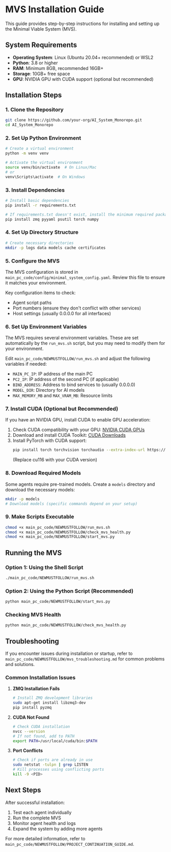 # MVS Installation Guide

This guide provides step-by-step instructions for installing and setting up the Minimal Viable System (MVS).

## System Requirements

- **Operating System**: Linux (Ubuntu 20.04+ recommended) or WSL2
- **Python**: 3.8 or higher
- **RAM**: Minimum 8GB, recommended 16GB+
- **Storage**: 10GB+ free space
- **GPU**: NVIDIA GPU with CUDA support (optional but recommended)

## Installation Steps

### 1. Clone the Repository

```bash
git clone https://github.com/your-org/AI_System_Monorepo.git
cd AI_System_Monorepo
```

### 2. Set Up Python Environment

```bash
# Create a virtual environment
python -m venv venv

# Activate the virtual environment
source venv/bin/activate  # On Linux/Mac
# or
venv\Scripts\activate  # On Windows
```

### 3. Install Dependencies

```bash
# Install basic dependencies
pip install -r requirements.txt

# If requirements.txt doesn't exist, install the minimum required packages
pip install zmq pyyaml psutil torch numpy
```

### 4. Set Up Directory Structure

```bash
# Create necessary directories
mkdir -p logs data models cache certificates
```

### 5. Configure the MVS

The MVS configuration is stored in `main_pc_code/config/minimal_system_config.yaml`. Review this file to ensure it matches your environment.

Key configuration items to check:
- Agent script paths
- Port numbers (ensure they don't conflict with other services)
- Host settings (usually 0.0.0.0 for all interfaces)

### 6. Set Up Environment Variables

The MVS requires several environment variables. These are set automatically by the `run_mvs.sh` script, but you may need to modify them for your environment.

Edit `main_pc_code/NEWMUSTFOLLOW/run_mvs.sh` and adjust the following variables if needed:
- `MAIN_PC_IP`: IP address of the main PC
- `PC2_IP`: IP address of the second PC (if applicable)
- `BIND_ADDRESS`: Address to bind services to (usually 0.0.0.0)
- `MODEL_DIR`: Directory for AI models
- `MAX_MEMORY_MB` and `MAX_VRAM_MB`: Resource limits

### 7. Install CUDA (Optional but Recommended)

If you have an NVIDIA GPU, install CUDA to enable GPU acceleration:

1. Check CUDA compatibility with your GPU: [NVIDIA CUDA GPUs](https://developer.nvidia.com/cuda-gpus)
2. Download and install CUDA Toolkit: [CUDA Downloads](https://developer.nvidia.com/cuda-downloads)
3. Install PyTorch with CUDA support:
   ```bash
   pip install torch torchvision torchaudio --extra-index-url https://download.pytorch.org/whl/cu116
   ```
   (Replace cu116 with your CUDA version)

### 8. Download Required Models

Some agents require pre-trained models. Create a `models` directory and download the necessary models:

```bash
mkdir -p models
# Download models (specific commands depend on your setup)
```

### 9. Make Scripts Executable

```bash
chmod +x main_pc_code/NEWMUSTFOLLOW/run_mvs.sh
chmod +x main_pc_code/NEWMUSTFOLLOW/check_mvs_health.py
chmod +x main_pc_code/NEWMUSTFOLLOW/start_mvs.py
```

## Running the MVS

### Option 1: Using the Shell Script

```bash
./main_pc_code/NEWMUSTFOLLOW/run_mvs.sh
```

### Option 2: Using the Python Script (Recommended)

```bash
python main_pc_code/NEWMUSTFOLLOW/start_mvs.py
```

### Checking MVS Health

```bash
python main_pc_code/NEWMUSTFOLLOW/check_mvs_health.py
```

## Troubleshooting

If you encounter issues during installation or startup, refer to `main_pc_code/NEWMUSTFOLLOW/mvs_troubleshooting.md` for common problems and solutions.

### Common Installation Issues

1. **ZMQ Installation Fails**
   ```bash
   # Install ZMQ development libraries
   sudo apt-get install libzmq3-dev
   pip install pyzmq
   ```

2. **CUDA Not Found**
   ```bash
   # Check CUDA installation
   nvcc --version
   # If not found, add to PATH
   export PATH=/usr/local/cuda/bin:$PATH
   ```

3. **Port Conflicts**
   ```bash
   # Check if ports are already in use
   sudo netstat -tulpn | grep LISTEN
   # Kill processes using conflicting ports
   kill -9 <PID>
   ```

## Next Steps

After successful installation:

1. Test each agent individually
2. Run the complete MVS
3. Monitor agent health and logs
4. Expand the system by adding more agents

For more detailed information, refer to `main_pc_code/NEWMUSTFOLLOW/PROJECT_CONTINUATION_GUIDE.md`. 